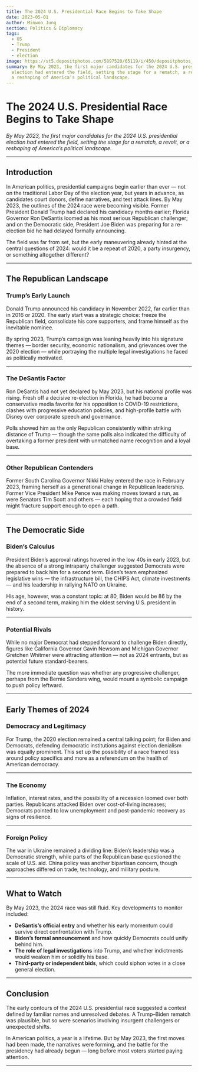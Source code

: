 ```yaml
---
title: The 2024 U.S. Presidential Race Begins to Take Shape
date: 2023-05-01
author: Minwoo Jung
section: Politics & Diplomacy
tags:
  - US
  - Trump
  - President
  - election
image: https://st5.depositphotos.com/5897520/65119/i/450/depositphotos_651191966-stock-photo-usa-flag-2024-vote-concept.jpg
summary: By May 2023, the first major candidates for the 2024 U.S. presidential
  election had entered the field, setting the stage for a rematch, a revolt, or
  a reshaping of America’s political landscape.
---
```

# The 2024 U.S. Presidential Race Begins to Take Shape

*By May 2023, the first major candidates for the 2024 U.S. presidential election had entered the field, setting the stage for a rematch, a revolt, or a reshaping of America’s political landscape.*

---

## Introduction

In American politics, presidential campaigns begin earlier than ever — not on the traditional Labor Day of the election year, but years in advance, as candidates court donors, define narratives, and test attack lines. By May 2023, the outlines of the 2024 race were becoming visible. Former President Donald Trump had declared his candidacy months earlier; Florida Governor Ron DeSantis loomed as his most serious Republican challenger; and on the Democratic side, President Joe Biden was preparing for a re-election bid he had delayed formally announcing.

The field was far from set, but the early maneuvering already hinted at the central questions of 2024: would it be a repeat of 2020, a party insurgency, or something altogether different?

---

## The Republican Landscape

### Trump’s Early Launch

Donald Trump announced his candidacy in November 2022, far earlier than in 2016 or 2020. The early start was a strategic choice: freeze the Republican field, consolidate his core supporters, and frame himself as the inevitable nominee.

By spring 2023, Trump’s campaign was leaning heavily into his signature themes — border security, economic nationalism, and grievances over the 2020 election — while portraying the multiple legal investigations he faced as politically motivated.

---

### The DeSantis Factor

Ron DeSantis had not yet declared by May 2023, but his national profile was rising. Fresh off a decisive re-election in Florida, he had become a conservative media favorite for his opposition to COVID-19 restrictions, clashes with progressive education policies, and high-profile battle with Disney over corporate speech and governance.

Polls showed him as the only Republican consistently within striking distance of Trump — though the same polls also indicated the difficulty of overtaking a former president with unmatched name recognition and a loyal base.

---

### Other Republican Contenders

Former South Carolina Governor Nikki Haley entered the race in February 2023, framing herself as a generational change in Republican leadership. Former Vice President Mike Pence was making moves toward a run, as were Senators Tim Scott and others — each hoping that a crowded field might fracture support enough to open a path.

---

## The Democratic Side

### Biden’s Calculus

President Biden’s approval ratings hovered in the low 40s in early 2023, but the absence of a strong intraparty challenger suggested Democrats were prepared to back him for a second term. Biden’s team emphasized legislative wins — the infrastructure bill, the CHIPS Act, climate investments — and his leadership in rallying NATO on Ukraine.

His age, however, was a constant topic: at 80, Biden would be 86 by the end of a second term, making him the oldest serving U.S. president in history.

---

### Potential Rivals

While no major Democrat had stepped forward to challenge Biden directly, figures like California Governor Gavin Newsom and Michigan Governor Gretchen Whitmer were attracting attention — not as 2024 entrants, but as potential future standard-bearers.

The more immediate question was whether any progressive challenger, perhaps from the Bernie Sanders wing, would mount a symbolic campaign to push policy leftward.

---

## Early Themes of 2024

### Democracy and Legitimacy

For Trump, the 2020 election remained a central talking point; for Biden and Democrats, defending democratic institutions against election denialism was equally prominent. This set up the possibility of a race framed less around policy specifics and more as a referendum on the health of American democracy.

---

### The Economy

Inflation, interest rates, and the possibility of a recession loomed over both parties. Republicans attacked Biden over cost-of-living increases; Democrats pointed to low unemployment and post-pandemic recovery as signs of resilience.

---

### Foreign Policy

The war in Ukraine remained a dividing line: Biden’s leadership was a Democratic strength, while parts of the Republican base questioned the scale of U.S. aid. China policy was another bipartisan concern, though approaches differed on trade, technology, and military posture.

---

## What to Watch

By May 2023, the 2024 race was still fluid. Key developments to monitor included:

* **DeSantis’s official entry** and whether his early momentum could survive direct confrontation with Trump.
* **Biden’s formal announcement** and how quickly Democrats could unify behind him.
* **The role of legal investigations** into Trump, and whether indictments would weaken him or solidify his base.
* **Third-party or independent bids**, which could siphon votes in a close general election.

---

## Conclusion

The early contours of the 2024 U.S. presidential race suggested a contest defined by familiar names and unresolved debates. A Trump–Biden rematch was plausible, but so were scenarios involving insurgent challengers or unexpected shifts.

In American politics, a year is a lifetime. But by May 2023, the first moves had been made, the narratives were forming, and the battle for the presidency had already begun — long before most voters started paying attention.

---


